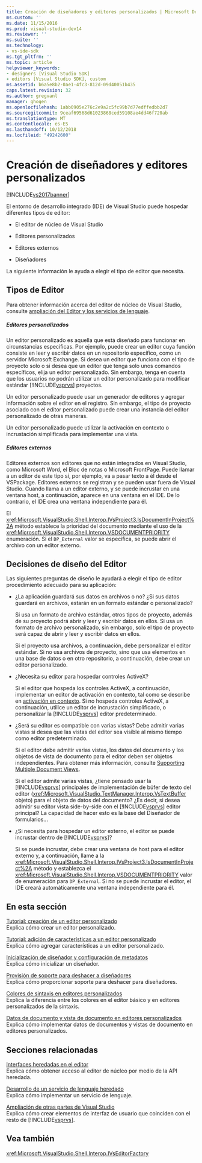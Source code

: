 ```yaml
---
title: Creación de diseñadores y editores personalizados | Microsoft Docs
ms.custom: ''
ms.date: 11/15/2016
ms.prod: visual-studio-dev14
ms.reviewer: ''
ms.suite: ''
ms.technology:
- vs-ide-sdk
ms.tgt_pltfrm: ''
ms.topic: article
helpviewer_keywords:
- designers [Visual Studio SDK]
- editors [Visual Studio SDK], custom
ms.assetid: b6a5e8b2-0ae1-4fc3-812d-09d40051b435
caps.latest.revision: 32
ms.author: gregvanl
manager: ghogen
ms.openlocfilehash: 1abb0905e276c2e9a2c5fc99b7d77edffedbb2d7
ms.sourcegitcommit: 9ceaf69568d61023868ced59108ae4dd46f720ab
ms.translationtype: MT
ms.contentlocale: es-ES
ms.lasthandoff: 10/12/2018
ms.locfileid: "49242600"
---
```

# <a name="creating-custom-editors-and-designers"></a>Creación de diseñadores y editores personalizados
[!INCLUDE[vs2017banner](../includes/vs2017banner.md)]

El entorno de desarrollo integrado (IDE) de Visual Studio puede hospedar diferentes tipos de editor:  
  
-   El editor de núcleo de Visual Studio  
  
-   Editores personalizados  
  
-   Editores externos  
  
-   Diseñadores  
  
 La siguiente información le ayuda a elegir el tipo de editor que necesita.  
  
## <a name="types-of-editor"></a>Tipos de Editor  
 Para obtener información acerca del editor de núcleo de Visual Studio, consulte [ampliación del Editor y los servicios de lenguaje](../extensibility/extending-the-editor-and-language-services.md).  
  
##### <a name="custom-editors"></a>Editores personalizados  
 Un editor personalizado es aquella que está diseñado para funcionar en circunstancias específicas. Por ejemplo, puede crear un editor cuya función consiste en leer y escribir datos en un repositorio específico, como un servidor Microsoft Exchange. Si desea un editor que funciona con el tipo de proyecto solo o si desea que un editor que tenga solo unos comandos específicos, elija un editor personalizado. Sin embargo, tenga en cuenta que los usuarios no podrán utilizar un editor personalizado para modificar estándar [!INCLUDE[vsprvs](../includes/vsprvs-md.md)] proyectos.  
  
 Un editor personalizado puede usar un generador de editores y agregar información sobre el editor en el registro. Sin embargo, el tipo de proyecto asociado con el editor personalizado puede crear una instancia del editor personalizado de otras maneras.  
  
 Un editor personalizado puede utilizar la activación en contexto o incrustación simplificada para implementar una vista.  
  
##### <a name="external-editors"></a>Editores externos  
 Editores externos son editores que no están integrados en Visual Studio, como Microsoft Word, el Bloc de notas o Microsoft FrontPage. Puede llamar a un editor de este tipo si, por ejemplo, va a pasar texto a él desde el VSPackage. Editores externos se registran y se pueden usar fuera de Visual Studio. Cuando llama a un editor externo, y se puede incrustar en una ventana host, a continuación, aparece en una ventana en el IDE. De lo contrario, el IDE crea una ventana independiente para él.  
  
 El <xref:Microsoft.VisualStudio.Shell.Interop.IVsProject3.IsDocumentInProject%2A> método establece la prioridad del documento mediante el uso de la <xref:Microsoft.VisualStudio.Shell.Interop.VSDOCUMENTPRIORITY> enumeración. Si el `DP_External` valor se especifica, se puede abrir el archivo con un editor externo.  
  
## <a name="editor-design-decisions"></a>Decisiones de diseño del Editor  
 Las siguientes preguntas de diseño le ayudará a elegir el tipo de editor procedimiento adecuado para su aplicación:  
  
-   ¿La aplicación guardará sus datos en archivos o no? ¿Si sus datos guardará en archivos, estarán en un formato estándar o personalizado?  
  
     Si usa un formato de archivo estándar, otros tipos de proyecto, además de su proyecto podrá abrir y leer y escribir datos en ellos. Si usa un formato de archivo personalizado, sin embargo, solo el tipo de proyecto será capaz de abrir y leer y escribir datos en ellos.  
  
     Si el proyecto usa archivos, a continuación, debe personalizar el editor estándar. Si no usa archivos de proyecto, sino que usa elementos en una base de datos o en otro repositorio, a continuación, debe crear un editor personalizado.  
  
-   ¿Necesita su editor para hospedar controles ActiveX?  
  
     Si el editor que hospeda los controles ActiveX, a continuación, implementar un editor de activación en contexto, tal como se describe en [activación en contexto](../misc/in-place-activation.md). Si no hospeda controles ActiveX, a continuación, utilice un editor de incrustación simplificado, o personalizar la [!INCLUDE[vsprvs](../includes/vsprvs-md.md)] editor predeterminado.  
  
-   ¿Será su editor es compatible con varias vistas? Debe admitir varias vistas si desea que las vistas del editor sea visible al mismo tiempo como editor predeterminado.  
  
     Si el editor debe admitir varias vistas, los datos del documento y los objetos de vista de documento para el editor deben ser objetos independientes. Para obtener más información, consulte [Supporting Multiple Document Views](../extensibility/supporting-multiple-document-views.md).  
  
     Si el editor admite varias vistas, ¿tiene pensado usar la [!INCLUDE[vsprvs](../includes/vsprvs-md.md)] principales de implementación de búfer de texto del editor (<xref:Microsoft.VisualStudio.TextManager.Interop.VsTextBuffer> objeto) para el objeto de datos del documento? ¿Es decir, si desea admitir su editor vista side-by-side con el [!INCLUDE[vsprvs](../includes/vsprvs-md.md)] editor principal? La capacidad de hacer esto es la base del Diseñador de formularios...  
  
-   ¿Si necesita para hospedar un editor externo, el editor se puede incrustar dentro de [!INCLUDE[vsprvs](../includes/vsprvs-md.md)]?  
  
     Si se puede incrustar, debe crear una ventana de host para el editor externo y, a continuación, llame a la <xref:Microsoft.VisualStudio.Shell.Interop.IVsProject3.IsDocumentInProject%2A> método y establezca el <xref:Microsoft.VisualStudio.Shell.Interop.VSDOCUMENTPRIORITY> valor de enumeración para `DP_External`. Si no se puede incrustar el editor, el IDE creará automáticamente una ventana independiente para él.  
  
## <a name="in-this-section"></a>En esta sección  
 [Tutorial: creación de un editor personalizado](../extensibility/walkthrough-creating-a-custom-editor.md)  
 Explica cómo crear un editor personalizado.  
  
 [Tutorial: adición de características a un editor personalizado](../extensibility/walkthrough-adding-features-to-a-custom-editor.md)  
 Explica cómo agregar características a un editor personalizado.  
  
 [Inicialización de diseñador y configuración de metadatos](../extensibility/designer-initialization-and-metadata-configuration.md)  
 Explica cómo inicializar un diseñador.  
  
 [Provisión de soporte para deshacer a diseñadores](../extensibility/supplying-undo-support-to-designers.md)  
 Explica cómo proporcionar soporte para deshacer para diseñadores.  
  
 [Colores de sintaxis en editores personalizados](../extensibility/syntax-coloring-in-custom-editors.md)  
 Explica la diferencia entre los colores en el editor básico y en editores personalizados de la sintaxis.  
  
 [Datos de documento y vista de documento en editores personalizados](../extensibility/document-data-and-document-view-in-custom-editors.md)  
 Explica cómo implementar datos de documentos y vistas de documento en editores personalizados.  
  
## <a name="related-sections"></a>Secciones relacionadas  
 [Interfaces heredadas en el editor](../extensibility/legacy-interfaces-in-the-editor.md)  
 Explica cómo obtener acceso al editor de núcleo por medio de la API heredada.  
  
 [Desarrollo de un servicio de lenguaje heredado](../extensibility/internals/developing-a-legacy-language-service.md)  
 Explica cómo implementar un servicio de lenguaje.  
  
 [Ampliación de otras partes de Visual Studio](../extensibility/extending-other-parts-of-visual-studio.md)  
 Explica cómo crear elementos de interfaz de usuario que coinciden con el resto de [!INCLUDE[vsprvs](../includes/vsprvs-md.md)].  
  
## <a name="see-also"></a>Vea también  
 <xref:Microsoft.VisualStudio.Shell.Interop.IVsEditorFactory>

